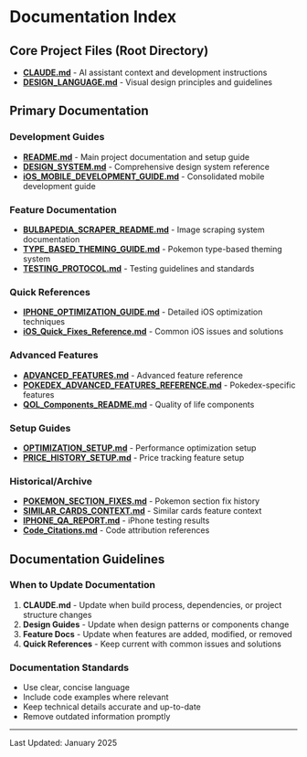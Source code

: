 # Documentation Index

## Core Project Files (Root Directory)
- **[CLAUDE.md](/CLAUDE.md)** - AI assistant context and development instructions
- **[DESIGN_LANGUAGE.md](/DESIGN_LANGUAGE.md)** - Visual design principles and guidelines

## Primary Documentation

### Development Guides
- **[README.md](README.md)** - Main project documentation and setup guide
- **[DESIGN_SYSTEM.md](DESIGN_SYSTEM.md)** - Comprehensive design system reference
- **[iOS_MOBILE_DEVELOPMENT_GUIDE.md](iOS_MOBILE_DEVELOPMENT_GUIDE.md)** - Consolidated mobile development guide

### Feature Documentation
- **[BULBAPEDIA_SCRAPER_README.md](BULBAPEDIA_SCRAPER_README.md)** - Image scraping system documentation
- **[TYPE_BASED_THEMING_GUIDE.md](TYPE_BASED_THEMING_GUIDE.md)** - Pokemon type-based theming system
- **[TESTING_PROTOCOL.md](TESTING_PROTOCOL.md)** - Testing guidelines and standards

### Quick References
- **[IPHONE_OPTIMIZATION_GUIDE.md](IPHONE_OPTIMIZATION_GUIDE.md)** - Detailed iOS optimization techniques
- **[iOS_Quick_Fixes_Reference.md](iOS_Quick_Fixes_Reference.md)** - Common iOS issues and solutions

### Advanced Features
- **[ADVANCED_FEATURES.md](ADVANCED_FEATURES.md)** - Advanced feature reference
- **[POKEDEX_ADVANCED_FEATURES_REFERENCE.md](POKEDEX_ADVANCED_FEATURES_REFERENCE.md)** - Pokedex-specific features
- **[QOL_Components_README.md](QOL_Components_README.md)** - Quality of life components

### Setup Guides
- **[OPTIMIZATION_SETUP.md](OPTIMIZATION_SETUP.md)** - Performance optimization setup
- **[PRICE_HISTORY_SETUP.md](PRICE_HISTORY_SETUP.md)** - Price tracking feature setup

### Historical/Archive
- **[POKEMON_SECTION_FIXES.md](POKEMON_SECTION_FIXES.md)** - Pokemon section fix history
- **[SIMILAR_CARDS_CONTEXT.md](SIMILAR_CARDS_CONTEXT.md)** - Similar cards feature context
- **[IPHONE_QA_REPORT.md](IPHONE_QA_REPORT.md)** - iPhone testing results
- **[Code_Citations.md](Code_Citations.md)** - Code attribution references

## Documentation Guidelines

### When to Update Documentation
1. **CLAUDE.md** - Update when build process, dependencies, or project structure changes
2. **Design Guides** - Update when design patterns or components change
3. **Feature Docs** - Update when features are added, modified, or removed
4. **Quick References** - Keep current with common issues and solutions

### Documentation Standards
- Use clear, concise language
- Include code examples where relevant
- Keep technical details accurate and up-to-date
- Remove outdated information promptly

---

Last Updated: January 2025